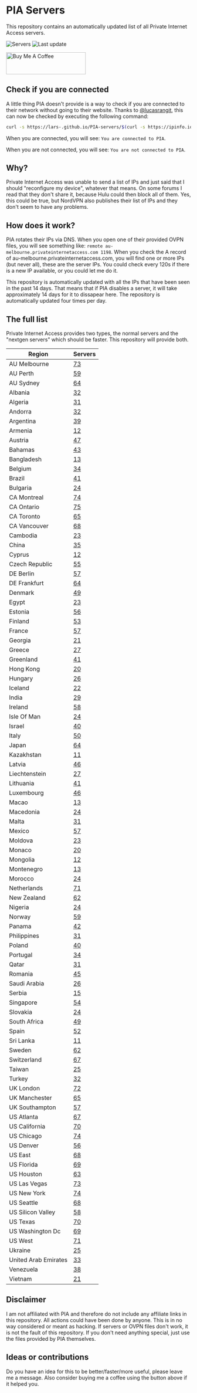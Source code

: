 # PIA Servers
This repository contains an automatically updated list of all Private Internet Access servers.

![Servers](https://img.shields.io/badge/servers-4237-brightgreen) ![Last update](https://img.shields.io/badge/last%20update-2022--12--13%2014%3A59%20CET-brightgreen) 

<a href="https://www.buymeacoffee.com/Lars-" target="_blank"><img src="https://cdn.buymeacoffee.com/buttons/v2/default-orange.png" alt="Buy Me A Coffee" height="60" style="height: 60px !important;width: 217px !important;" ></a>

## Check if you are connected
A little thing PIA doesn't provide is a way to check if you are connected to their network without going to their website.
Thanks to [@lucasrangit](https://github.com/lucasrangit), this can now be checked by executing the following command:
```bash
curl -s https://lars-.github.io/PIA-servers/$(curl -s https://ipinfo.io/ip)
```

When you are connected, you will see: `You are connected to PIA`.

When you are not connected, you will see: `You are not connected to PIA`.

## Why?
Private Internet Access was unable to send a list of IPs and just said that I should "reconfigure my device", whatever that means.
On some forums I read that they don't share it, because Hulu could then block all of them. Yes, this could be true, but NordVPN also publishes their list of IPs and they don't seem to have any problems.

## How does it work?
PIA rotates their IPs via DNS. When you open one of their provided OVPN files, you will see something like:
`remote au-melbourne.privateinternetaccess.com 1198`. When you check the A record of au-melbourne.privateinternetaccess.com, you will find one or more IPs (but never all), these are the server IPs.
You could check every 120s if there is a new IP available, or you could let me do it.

This repository is automatically updated with all the IPs that have been seen in the past 14 days. That means that if PIA disables a server, it will take approximately 14 days for it to dissapear here.
The repository is automatically updated four times per day.

## The full list
Private Internet Access provides two types, the normal servers and the "nextgen servers" which should be faster. This repository will provide both.

Region | Servers
------ |--------
AU Melbourne | [73](https://github.com/Lars-/PIA-servers/tree/master/regions/AU%20Melbourne)
AU Perth | [59](https://github.com/Lars-/PIA-servers/tree/master/regions/AU%20Perth)
AU Sydney | [64](https://github.com/Lars-/PIA-servers/tree/master/regions/AU%20Sydney)
Albania | [32](https://github.com/Lars-/PIA-servers/tree/master/regions/Albania)
Algeria | [31](https://github.com/Lars-/PIA-servers/tree/master/regions/Algeria)
Andorra | [32](https://github.com/Lars-/PIA-servers/tree/master/regions/Andorra)
Argentina | [39](https://github.com/Lars-/PIA-servers/tree/master/regions/Argentina)
Armenia | [12](https://github.com/Lars-/PIA-servers/tree/master/regions/Armenia)
Austria | [47](https://github.com/Lars-/PIA-servers/tree/master/regions/Austria)
Bahamas | [43](https://github.com/Lars-/PIA-servers/tree/master/regions/Bahamas)
Bangladesh | [13](https://github.com/Lars-/PIA-servers/tree/master/regions/Bangladesh)
Belgium | [34](https://github.com/Lars-/PIA-servers/tree/master/regions/Belgium)
Brazil | [41](https://github.com/Lars-/PIA-servers/tree/master/regions/Brazil)
Bulgaria | [24](https://github.com/Lars-/PIA-servers/tree/master/regions/Bulgaria)
CA Montreal | [74](https://github.com/Lars-/PIA-servers/tree/master/regions/CA%20Montreal)
CA Ontario | [75](https://github.com/Lars-/PIA-servers/tree/master/regions/CA%20Ontario)
CA Toronto | [65](https://github.com/Lars-/PIA-servers/tree/master/regions/CA%20Toronto)
CA Vancouver | [68](https://github.com/Lars-/PIA-servers/tree/master/regions/CA%20Vancouver)
Cambodia | [23](https://github.com/Lars-/PIA-servers/tree/master/regions/Cambodia)
China | [35](https://github.com/Lars-/PIA-servers/tree/master/regions/China)
Cyprus | [12](https://github.com/Lars-/PIA-servers/tree/master/regions/Cyprus)
Czech Republic | [55](https://github.com/Lars-/PIA-servers/tree/master/regions/Czech%20Republic)
DE Berlin | [57](https://github.com/Lars-/PIA-servers/tree/master/regions/DE%20Berlin)
DE Frankfurt | [64](https://github.com/Lars-/PIA-servers/tree/master/regions/DE%20Frankfurt)
Denmark | [49](https://github.com/Lars-/PIA-servers/tree/master/regions/Denmark)
Egypt | [23](https://github.com/Lars-/PIA-servers/tree/master/regions/Egypt)
Estonia | [56](https://github.com/Lars-/PIA-servers/tree/master/regions/Estonia)
Finland | [53](https://github.com/Lars-/PIA-servers/tree/master/regions/Finland)
France | [57](https://github.com/Lars-/PIA-servers/tree/master/regions/France)
Georgia | [21](https://github.com/Lars-/PIA-servers/tree/master/regions/Georgia)
Greece | [27](https://github.com/Lars-/PIA-servers/tree/master/regions/Greece)
Greenland | [41](https://github.com/Lars-/PIA-servers/tree/master/regions/Greenland)
Hong Kong | [20](https://github.com/Lars-/PIA-servers/tree/master/regions/Hong%20Kong)
Hungary | [26](https://github.com/Lars-/PIA-servers/tree/master/regions/Hungary)
Iceland | [22](https://github.com/Lars-/PIA-servers/tree/master/regions/Iceland)
India | [29](https://github.com/Lars-/PIA-servers/tree/master/regions/India)
Ireland | [58](https://github.com/Lars-/PIA-servers/tree/master/regions/Ireland)
Isle Of Man | [24](https://github.com/Lars-/PIA-servers/tree/master/regions/Isle%20Of%20Man)
Israel | [40](https://github.com/Lars-/PIA-servers/tree/master/regions/Israel)
Italy | [50](https://github.com/Lars-/PIA-servers/tree/master/regions/Italy)
Japan | [64](https://github.com/Lars-/PIA-servers/tree/master/regions/Japan)
Kazakhstan | [11](https://github.com/Lars-/PIA-servers/tree/master/regions/Kazakhstan)
Latvia | [46](https://github.com/Lars-/PIA-servers/tree/master/regions/Latvia)
Liechtenstein | [27](https://github.com/Lars-/PIA-servers/tree/master/regions/Liechtenstein)
Lithuania | [41](https://github.com/Lars-/PIA-servers/tree/master/regions/Lithuania)
Luxembourg | [46](https://github.com/Lars-/PIA-servers/tree/master/regions/Luxembourg)
Macao | [13](https://github.com/Lars-/PIA-servers/tree/master/regions/Macao)
Macedonia | [24](https://github.com/Lars-/PIA-servers/tree/master/regions/Macedonia)
Malta | [31](https://github.com/Lars-/PIA-servers/tree/master/regions/Malta)
Mexico | [57](https://github.com/Lars-/PIA-servers/tree/master/regions/Mexico)
Moldova | [23](https://github.com/Lars-/PIA-servers/tree/master/regions/Moldova)
Monaco | [20](https://github.com/Lars-/PIA-servers/tree/master/regions/Monaco)
Mongolia | [12](https://github.com/Lars-/PIA-servers/tree/master/regions/Mongolia)
Montenegro | [13](https://github.com/Lars-/PIA-servers/tree/master/regions/Montenegro)
Morocco | [24](https://github.com/Lars-/PIA-servers/tree/master/regions/Morocco)
Netherlands | [71](https://github.com/Lars-/PIA-servers/tree/master/regions/Netherlands)
New Zealand | [62](https://github.com/Lars-/PIA-servers/tree/master/regions/New%20Zealand)
Nigeria | [24](https://github.com/Lars-/PIA-servers/tree/master/regions/Nigeria)
Norway | [59](https://github.com/Lars-/PIA-servers/tree/master/regions/Norway)
Panama | [42](https://github.com/Lars-/PIA-servers/tree/master/regions/Panama)
Philippines | [31](https://github.com/Lars-/PIA-servers/tree/master/regions/Philippines)
Poland | [40](https://github.com/Lars-/PIA-servers/tree/master/regions/Poland)
Portugal | [34](https://github.com/Lars-/PIA-servers/tree/master/regions/Portugal)
Qatar | [31](https://github.com/Lars-/PIA-servers/tree/master/regions/Qatar)
Romania | [45](https://github.com/Lars-/PIA-servers/tree/master/regions/Romania)
Saudi Arabia | [26](https://github.com/Lars-/PIA-servers/tree/master/regions/Saudi%20Arabia)
Serbia | [15](https://github.com/Lars-/PIA-servers/tree/master/regions/Serbia)
Singapore | [54](https://github.com/Lars-/PIA-servers/tree/master/regions/Singapore)
Slovakia | [24](https://github.com/Lars-/PIA-servers/tree/master/regions/Slovakia)
South Africa | [49](https://github.com/Lars-/PIA-servers/tree/master/regions/South%20Africa)
Spain | [52](https://github.com/Lars-/PIA-servers/tree/master/regions/Spain)
Sri Lanka | [11](https://github.com/Lars-/PIA-servers/tree/master/regions/Sri%20Lanka)
Sweden | [62](https://github.com/Lars-/PIA-servers/tree/master/regions/Sweden)
Switzerland | [67](https://github.com/Lars-/PIA-servers/tree/master/regions/Switzerland)
Taiwan | [25](https://github.com/Lars-/PIA-servers/tree/master/regions/Taiwan)
Turkey | [32](https://github.com/Lars-/PIA-servers/tree/master/regions/Turkey)
UK London | [72](https://github.com/Lars-/PIA-servers/tree/master/regions/UK%20London)
UK Manchester | [65](https://github.com/Lars-/PIA-servers/tree/master/regions/UK%20Manchester)
UK Southampton | [57](https://github.com/Lars-/PIA-servers/tree/master/regions/UK%20Southampton)
US Atlanta | [67](https://github.com/Lars-/PIA-servers/tree/master/regions/US%20Atlanta)
US California | [70](https://github.com/Lars-/PIA-servers/tree/master/regions/US%20California)
US Chicago | [74](https://github.com/Lars-/PIA-servers/tree/master/regions/US%20Chicago)
US Denver | [56](https://github.com/Lars-/PIA-servers/tree/master/regions/US%20Denver)
US East | [68](https://github.com/Lars-/PIA-servers/tree/master/regions/US%20East)
US Florida | [69](https://github.com/Lars-/PIA-servers/tree/master/regions/US%20Florida)
US Houston | [63](https://github.com/Lars-/PIA-servers/tree/master/regions/US%20Houston)
US Las Vegas | [73](https://github.com/Lars-/PIA-servers/tree/master/regions/US%20Las%20Vegas)
US New York | [74](https://github.com/Lars-/PIA-servers/tree/master/regions/US%20New%20York)
US Seattle | [68](https://github.com/Lars-/PIA-servers/tree/master/regions/US%20Seattle)
US Silicon Valley | [58](https://github.com/Lars-/PIA-servers/tree/master/regions/US%20Silicon%20Valley)
US Texas | [70](https://github.com/Lars-/PIA-servers/tree/master/regions/US%20Texas)
US Washington Dc | [69](https://github.com/Lars-/PIA-servers/tree/master/regions/US%20Washington%20Dc)
US West | [71](https://github.com/Lars-/PIA-servers/tree/master/regions/US%20West)
Ukraine | [25](https://github.com/Lars-/PIA-servers/tree/master/regions/Ukraine)
United Arab Emirates | [33](https://github.com/Lars-/PIA-servers/tree/master/regions/United%20Arab%20Emirates)
Venezuela | [38](https://github.com/Lars-/PIA-servers/tree/master/regions/Venezuela)
Vietnam | [21](https://github.com/Lars-/PIA-servers/tree/master/regions/Vietnam)


## Disclaimer
I am not affiliated with PIA and therefore do not include any affiliate links in this repository. 
All actions could have been done by anyone. This is in no way considered or meant as hacking. 
If servers or OVPN files don't work, it is not the fault of this repository. If you don't need anything special, just use the files provided by PIA themselves.

## Ideas or contributions
Do you have an idea for this to be better/faster/more useful, please leave me a message. Also consider buying me a coffee using the button above if it helped you.

